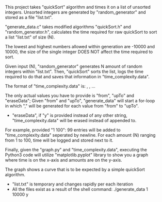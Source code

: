 This project takes "quickSort" algorithm and times it on a list of unsorted integers.
Unsorted integers are generated by "random_generator" and stored as a file "list.txt".

"generate_data.c" takes modified algorithms "quickSort.h" and "random_generator.h",
calculates the time required for raw quickSort to sort a list "list.txt" of size (N).

The lowest and highest numbers allowed within generation are -10000 and 10000,
the size of the single integer DOES NOT affect the time required to sort.


Given input (N), "random_generator" generates N amount of random integers within "list.txt".
Then, "quickSort" sorts the list, logs the time required to do that and saves that
information in "time_complexity.data".

The format of "time_complexity.data" is:
<amount>,<time>
<amount>,<time>
...

The only actual values you have to provide is "from", "upTo" and "eraseData";
Given "from" and "upTo", "generate_data" will start a for-loop in which "<amount>,<time>" will
be generated for each value from "from" to "upTo".

- "eraseData", if "y" is provided instead of any other string, "time_complexity.data"
will be erased instead of appended to.

For example, provided "1 100":
99 entries will be added to "time_complexity.data" seperated by newline.
For each amount (N) ranging from 1 to 100, time will be logged and stored next to it.

Finally,
given the "graph.py" and "time_complexity.data", executing the Python3 code will
utilize "matplotlib.pyplot" library to show you a graph where time is on the
x-axis and amounts are on the y-axis.

The graph shows a curve that is to be expected by a simple quickSort algorithm.

- "list.txt" is temporary and changes rapidly per each iteration
- All the files exist as a result of the shell command:
./generate_data 1 10000 y

